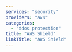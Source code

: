 ```yaml
---
services: "security"
providers: "aws"
categories:
  - "ddos protection"
title: "AWS Shield"
linkTitle: "AWS Shield"
---
```

